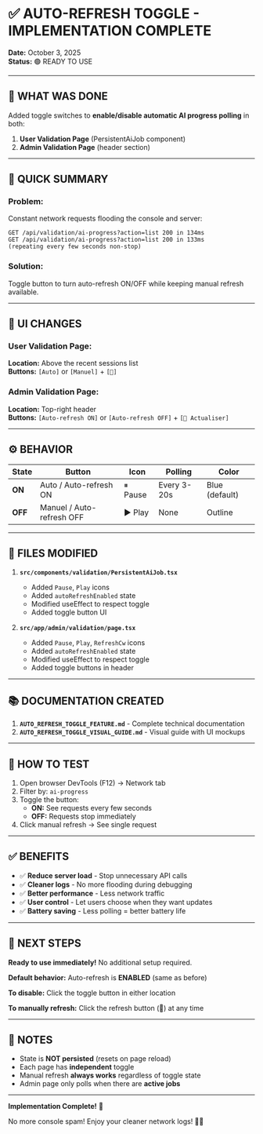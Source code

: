 # ✅ AUTO-REFRESH TOGGLE - IMPLEMENTATION COMPLETE

**Date:** October 3, 2025  
**Status:** 🟢 READY TO USE  

---

## 🎯 WHAT WAS DONE

Added toggle switches to **enable/disable automatic AI progress polling** in both:
1. **User Validation Page** (PersistentAiJob component)
2. **Admin Validation Page** (header section)

---

## 📝 QUICK SUMMARY

### Problem:
Constant network requests flooding the console and server:
```
GET /api/validation/ai-progress?action=list 200 in 134ms
GET /api/validation/ai-progress?action=list 200 in 133ms
(repeating every few seconds non-stop)
```

### Solution:
Toggle button to turn auto-refresh ON/OFF while keeping manual refresh available.

---

## 🎨 UI CHANGES

### User Validation Page:
**Location:** Above the recent sessions list  
**Buttons:** `[Auto]` or `[Manuel]` + `[🔄]`

### Admin Validation Page:
**Location:** Top-right header  
**Buttons:** `[Auto-refresh ON]` or `[Auto-refresh OFF]` + `[🔄 Actualiser]`

---

## ⚙️ BEHAVIOR

| State | Button | Icon | Polling | Color |
|-------|--------|------|---------|-------|
| **ON** | Auto / Auto-refresh ON | ⏸ Pause | Every 3-20s | Blue (default) |
| **OFF** | Manuel / Auto-refresh OFF | ▶ Play | None | Outline |

---

## 📂 FILES MODIFIED

1. **`src/components/validation/PersistentAiJob.tsx`**
   - Added `Pause`, `Play` icons
   - Added `autoRefreshEnabled` state
   - Modified useEffect to respect toggle
   - Added toggle button UI

2. **`src/app/admin/validation/page.tsx`**
   - Added `Pause`, `Play`, `RefreshCw` icons
   - Added `autoRefreshEnabled` state
   - Modified useEffect to respect toggle
   - Added toggle buttons in header

---

## 📚 DOCUMENTATION CREATED

1. **`AUTO_REFRESH_TOGGLE_FEATURE.md`** - Complete technical documentation
2. **`AUTO_REFRESH_TOGGLE_VISUAL_GUIDE.md`** - Visual guide with UI mockups

---

## 🧪 HOW TO TEST

1. Open browser DevTools (F12) → Network tab
2. Filter by: `ai-progress`
3. Toggle the button:
   - **ON:** See requests every few seconds
   - **OFF:** Requests stop immediately
4. Click manual refresh → See single request

---

## ✅ BENEFITS

- ✅ **Reduce server load** - Stop unnecessary API calls
- ✅ **Cleaner logs** - No more flooding during debugging
- ✅ **Better performance** - Less network traffic
- ✅ **User control** - Let users choose when they want updates
- ✅ **Battery saving** - Less polling = better battery life

---

## 🚀 NEXT STEPS

**Ready to use immediately!** No additional setup required.

**Default behavior:** Auto-refresh is **ENABLED** (same as before)

**To disable:** Click the toggle button in either location

**To manually refresh:** Click the refresh button (🔄) at any time

---

## 📌 NOTES

- State is **NOT persisted** (resets on page reload)
- Each page has **independent** toggle
- Manual refresh **always works** regardless of toggle state
- Admin page only polls when there are **active jobs**

---

**Implementation Complete!** 🎉

No more console spam! Enjoy your cleaner network logs! 🧹✨
